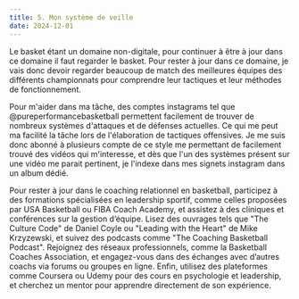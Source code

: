 ```yaml
---
title: 5. Mon système de veille
date: 2024-12-01
---
```


Le basket étant un domaine non-digitale, pour continuer à être à jour dans ce domaine il faut regarder le basket. Pour rester à jour dans ce domaine, je vais donc devoir regarder beaucoup de match des meilleures équipes des différents championnats pour comprendre leur tactiques et leur méthodes de fonctionnement. 

Pour m'aider dans ma tâche, des comptes instagrams tel que @pureperformancebasketball permettent facilement de trouver de nombreux systèmes d'attaques et de défenses actuelles. Ce qui me peut ma facilité la tâche lors de l'élaboration de tactiques offensives. Je me suis donc abonné à plusieurs compte de ce style me permettant de facilement trouvé des vidéos qui m'interesse, et dès que l'un des systèmes présent sur une vidéo me parait pertinent, je l'indexe dans mes signets instagram dans un album dédié. 

Pour rester à jour dans le coaching relationnel en basketball, participez à des formations spécialisées en leadership sportif, comme celles proposées par USA Basketball ou FIBA Coach Academy, et assistez à des cliniques et conférences sur la gestion d’équipe. Lisez des ouvrages tels que "The Culture Code" de Daniel Coyle ou "Leading with the Heart" de Mike Krzyzewski, et suivez des podcasts comme "The Coaching Basketball Podcast". Rejoignez des réseaux professionnels, comme la Basketball Coaches Association, et engagez-vous dans des échanges avec d’autres coachs via forums ou groupes en ligne. Enfin, utilisez des plateformes comme Coursera ou Udemy pour des cours en psychologie et leadership, et cherchez un mentor pour apprendre directement de son expérience.
